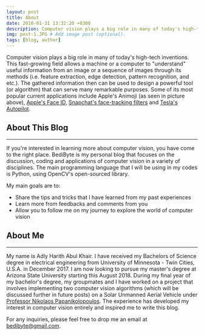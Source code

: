 ```yaml
---
layout: post
title: About
date: 2018-01-31 13:32:20 +0300
description: Computer vision plays a big role in many of today's high-tech inventions. This fast-growing field allows a machine or a computer to "understand" useful information from an image or a sequence of images through its methods (i.e. feature extraction, edge detection, pattern recognition, and etc.).
img: post-1.JPG # Add image post (optional).
tags: [blog, author]
---
```

Computer vision plays a big role in many of today's high-tech inventions. This fast-growing field allows a machine or a computer to "understand" useful information from an image or a sequence of images through its methods (i.e. feature extraction, edge detection, pattern recognition, and etc.). The gathered information then can be used to design a powerful tool (or algorithm) that can serve many remarkable purposes. Some of its most popular current applications include Apple's Animoji (as seen in picture above), [Apple's Face ID](https://www.macworld.com/article/3225406/iphone-ipad/face-id-iphone-x-faq.html), [Snapchat's face-tracking filters](https://petapixel.com/2016/06/30/snapchats-powerful-facial-recognition-technology-works/) and [Tesla's Autopilot](https://www.tesla.com/autopilot).     

## About This Blog
------
If you're interested in learning more about computer vision, you have come to the right place. BediByte is my personal blog that focuses on the discussion, coding and applications of computer vision in a variety of disciplines. The main programming language that I will be using in my codes is Python, using OpenCV's open-sourced library.

My main goals are to:
* Share the tips and tricks that I have learned from my past experiences
* Learn more from feedbacks and comments from you
* Allow you to follow me on my journey to explore the world of computer vision

## About Me
------
My name is Adly Harith Abul Khair. I have received my Bachelors of Science degree in electrical engineering from University of Minnesota - Twin Cities, U.S.A. in December 2017. I am now looking to pursue my master's degree at Arizona State University starting this August 2018. During my final year of my bachelor's degree, my groupmates and I have worked on a project that involves implementing two computer vision algorithms (which will be discussed further in future posts) on a Solar Unmanned Aerial Vehicle under [Professor Nikolaos Papanikolopoulos](https://www-users.cs.umn.edu/~papan001/). The experience has developed my interest in computer vision entirely and inspired me to write this blog.

For any inquiries, please feel free to drop me an email at [bedibyte@gmail.com](mailto:bedibyte@gmail.com).

